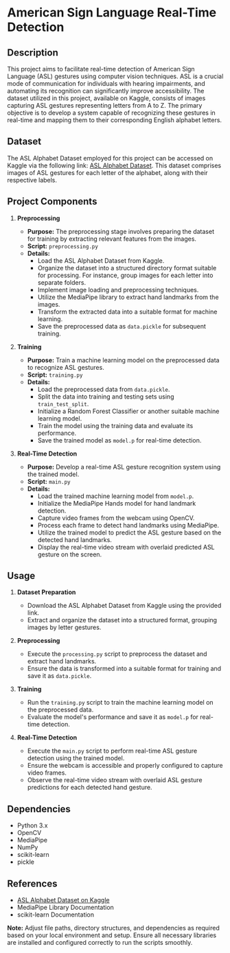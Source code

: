 # American Sign Language Real-Time Detection

## Description

This project aims to facilitate real-time detection of American Sign Language (ASL) gestures using computer vision techniques. ASL is a crucial mode of communication for individuals with hearing impairments, and automating its recognition can significantly improve accessibility. The dataset utilized in this project, available on Kaggle, consists of images capturing ASL gestures representing letters from A to Z. The primary objective is to develop a system capable of recognizing these gestures in real-time and mapping them to their corresponding English alphabet letters.

## Dataset

The ASL Alphabet Dataset employed for this project can be accessed on Kaggle via the following link: [ASL Alphabet Dataset](https://www.kaggle.com/code/alfathterry/american-sign-language-real-time-detection). This dataset comprises images of ASL gestures for each letter of the alphabet, along with their respective labels.

## Project Components

1. **Preprocessing**
   - **Purpose:** The preprocessing stage involves preparing the dataset for training by extracting relevant features from the images.
   - **Script:** `preprocessing.py`
   - **Details:** 
     - Load the ASL Alphabet Dataset from Kaggle.
     - Organize the dataset into a structured directory format suitable for processing. For instance, group images for each letter into separate folders.
     - Implement image loading and preprocessing techniques.
     - Utilize the MediaPipe library to extract hand landmarks from the images.
     - Transform the extracted data into a suitable format for machine learning.
     - Save the preprocessed data as `data.pickle` for subsequent training.

2. **Training**
   - **Purpose:** Train a machine learning model on the preprocessed data to recognize ASL gestures.
   - **Script:** `training.py`
   - **Details:**
     - Load the preprocessed data from `data.pickle`.
     - Split the data into training and testing sets using `train_test_split`.
     - Initialize a Random Forest Classifier or another suitable machine learning model.
     - Train the model using the training data and evaluate its performance.
     - Save the trained model as `model.p` for real-time detection.

3. **Real-Time Detection**
   - **Purpose:** Develop a real-time ASL gesture recognition system using the trained model.
   - **Script:** `main.py`
   - **Details:**
     - Load the trained machine learning model from `model.p`.
     - Initialize the MediaPipe Hands model for hand landmark detection.
     - Capture video frames from the webcam using OpenCV.
     - Process each frame to detect hand landmarks using MediaPipe.
     - Utilize the trained model to predict the ASL gesture based on the detected hand landmarks.
     - Display the real-time video stream with overlaid predicted ASL gesture on the screen.

## Usage

1. **Dataset Preparation**
   - Download the ASL Alphabet Dataset from Kaggle using the provided link.
   - Extract and organize the dataset into a structured format, grouping images by letter gestures.

2. **Preprocessing**
   - Execute the `processing.py` script to preprocess the dataset and extract hand landmarks.
   - Ensure the data is transformed into a suitable format for training and save it as `data.pickle`.

3. **Training**
   - Run the `training.py` script to train the machine learning model on the preprocessed data.
   - Evaluate the model's performance and save it as `model.p` for real-time detection.

4. **Real-Time Detection**
   - Execute the `main.py` script to perform real-time ASL gesture detection using the trained model.
   - Ensure the webcam is accessible and properly configured to capture video frames.
   - Observe the real-time video stream with overlaid ASL gesture predictions for each detected hand gesture.

## Dependencies

- Python 3.x
- OpenCV
- MediaPipe
- NumPy
- scikit-learn
- pickle

## References

- [ASL Alphabet Dataset on Kaggle](https://www.kaggle.com/code/alfathterry/american-sign-language-real-time-detection)
- MediaPipe Library Documentation
- scikit-learn Documentation

**Note:** Adjust file paths, directory structures, and dependencies as required based on your local environment and setup. Ensure all necessary libraries are installed and configured correctly to run the scripts smoothly.
